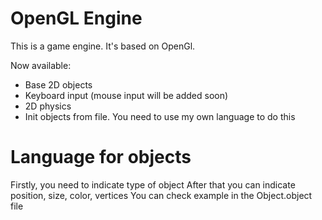 # OpenGL Engine

This is a game engine. It's based on OpenGl.

Now available:
- Base 2D objects
- Keyboard input (mouse input will be added soon)
- 2D physics
- Init objects from file. You need to use my own language to do this


# Language for objects

Firstly, you need to indicate type of object
After that you can indicate position, size, color, vertices
You can check example in the Object.object file
